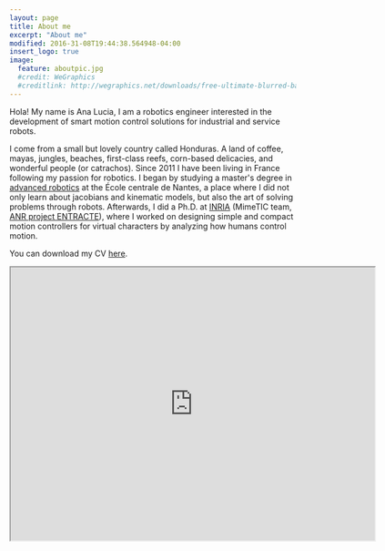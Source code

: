 ```yaml
---
layout: page
title: About me
excerpt: "About me"
modified: 2016-31-08T19:44:38.564948-04:00
insert_logo: true
image:
  feature: aboutpic.jpg
  #credit: WeGraphics
  #creditlink: http://wegraphics.net/downloads/free-ultimate-blurred-background-pack/
---
```


Hola! My name is Ana Lucia, I am a robotics engineer interested in the development of smart motion control solutions for industrial and service robots.

I come from a small but lovely country called Honduras. A land of coffee, mayas, jungles, beaches, first-class reefs, corn-based delicacies, and wonderful people (or catrachos). 
Since 2011 I have been living in France following my passion for robotics. I began by studying a master's degree in [advanced robotics](http://masteraria.irccyn.ec-nantes.fr/index.php/presentation-roba-en) at the École centrale de Nantes, a place where I did not only learn about jacobians and kinematic models, but also the art of solving problems through robots.
Afterwards, I did a Ph.D. at [INRIA](http://www.inria.fr/en/centre/rennes) (MimeTIC team, [ANR project ENTRACTE](http://homepages.laas.fr/nmansard/entracte/index.php?n=Main.HomePage)), where I worked on designing simple and compact motion controllers for virtual characters by analyzing how humans control motion.


You can download my CV [here](/share/Ana_Lucia_Cruz_Ruiz_Cv.pdf).

<iframe src="https://www.google.com/maps/d/u/0/embed?mid=17PEVTE55f01ViOoxnm46z_7eCP4" width="640" height="480"></iframe>





